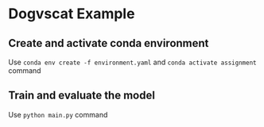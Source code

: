 # Dogvscat Example

## Create and activate conda environment

Use `conda env create -f environment.yaml` and `conda activate assignment` command


## Train and evaluate the model

Use `python main.py` command


